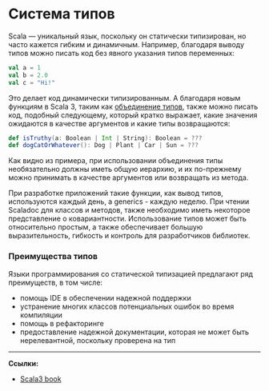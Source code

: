 # Система типов

Scala — уникальный язык, поскольку он статически типизирован, но часто кажется гибким и динамичным. 
Например, благодаря выводу типов можно писать код без явного указания типов переменных:

```scala
val a = 1
val b = 2.0
val c = "Hi!"
```

Это делает код динамически типизированным. 
А благодаря новым функциям в Scala 3, таким как [объединение типов](type-system/types-union), 
также можно писать код, подобный следующему, который кратко выражает, 
какие значения ожидаются в качестве аргументов и какие типы возвращаются:

```scala
def isTruthy(a: Boolean | Int | String): Boolean = ???
def dogCatOrWhatever(): Dog | Plant | Car | Sun = ???
```

Как видно из примера, при использовании объединения типы необязательно должны иметь общую иерархию, 
и их по-прежнему можно принимать в качестве аргументов или возвращать из метода.

При разработке приложений такие функции, как вывод типов, используются каждый день, а generics - каждую неделю. 
При чтении Scaladoc для классов и методов, также необходимо иметь некоторое представление о ковариантности. 
Использование типов может быть относительно простым, а также обеспечивает большую выразительность, 
гибкость и контроль для разработчиков библиотек.

### Преимущества типов

Языки программирования со статической типизацией предлагают ряд преимуществ, в том числе:
- помощь IDE в обеспечении надежной поддержки
- устранение многих классов потенциальных ошибок во время компиляции
- помощь в рефакторинге
- предоставление надежной документации, которая не может быть нерелевантной, поскольку проверена на тип


---

**Ссылки:**
- [Scala3 book](https://docs.scala-lang.org/scala3/book/types-introduction.html)
